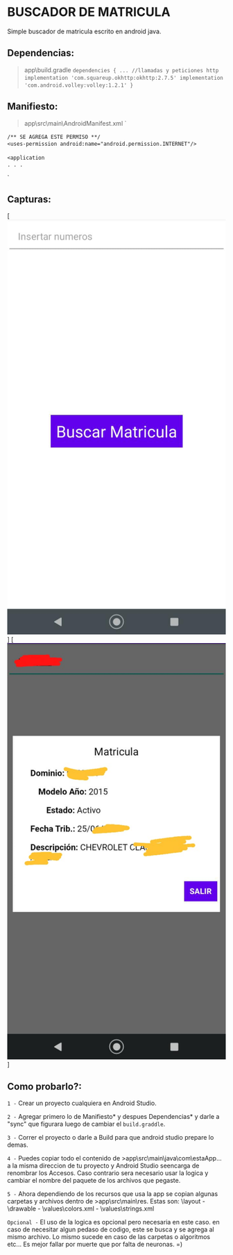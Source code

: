 # BUSCADOR DE MATRICULA

Simple buscador de matricula escrito en android java.

## Dependencias:

>app\build.gradle 
`
  dependencies {
    ...
    //llamadas y peticiones http
    implementation 'com.squareup.okhttp:okhttp:2.7.5'
    implementation 'com.android.volley:volley:1.2.1'
  }
`

## Manifiesto:

>app\src\main\AndroidManifest.xml 
` 
<manifest 
xmlns:android="http://schemas.android.com/apk/res/android" 
xmlns:tools="http://schemas.android.com/tools" 
package="tu.app">
    
    /** SE AGREGA ESTE PERMISO **/
    <uses-permission android:name="android.permission.INTERNET"/>
    
    <application
    . . .
`
 
## Capturas:
[![pantallaInicial](https://github.com/Mad-Bones/android-java-stuff/blob/main/peticiones%20-%20DB%20read%20-cosas%20de%20webs/buscar%20matricula/IMG-20230128-WA0003.jpg)]
[![pantallaResultado](https://github.com/Mad-Bones/android-java-stuff/blob/main/peticiones%20-%20DB%20read%20-cosas%20de%20webs/buscar%20matricula/IMG-20230128-WA0004.jpg)]

## Como probarlo?:

` 1 - ` Crear un proyecto cualquiera en Android Studio.

` 2 - ` Agregar primero lo de Manifiesto* y despues Dependencias* y darle a "sync" que figurara luego de cambiar el `build.graddle`.

` 3 - ` Correr el proyecto o darle a Build para que android studio prepare lo demas. 

` 4 - ` Puedes copiar todo el contenido de >app\src\main\java\com\estaApp\... a la misma direccion de tu proyecto y Android Studio seencarga de renombrar los Accesos. Caso contrario sera necesario usar la logica y cambiar el nombre del paquete de los archivos que pegaste.

` 5 - ` Ahora dependiendo de los recursos que usa la app se copian algunas carpetas y archivos dentro de >app\src\main\res. Estas son: \layout - \drawable - \values\colors.xml - \values\strings.xml

` Opcional - ` El uso de la logica es opcional pero necesaria en este caso. en caso de necesitar algun pedaso de codigo, este se busca y se agrega al mismo archivo. Lo mismo sucede en caso de las carpetas o algoritmos etc... Es mejor fallar por muerte que por falta de neuronas. =)
